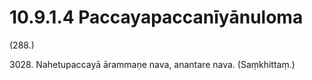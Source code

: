 

# 10.9.1.4 Paccayapaccanīyānuloma





(288.)

3028\. Nahetupaccayā ārammaṇe nava, anantare nava. (Saṃkhittaṃ.)



